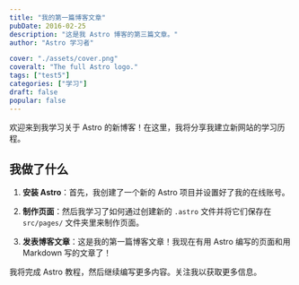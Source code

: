 ```yaml
---
title: "我的第一篇博客文章"
pubDate: 2016-02-25
description: "这是我 Astro 博客的第三篇文章。"
author: "Astro 学习者"

cover: "./assets/cover.png"
coveralt: "The full Astro logo."
tags: ["test5"]
categories: ["学习"]
draft: false
popular: false
---
```


欢迎来到我学习关于 Astro 的新博客！在这里，我将分享我建立新网站的学习历程。

## 我做了什么

1.  **安装 Astro**：首先，我创建了一个新的 Astro 项目并设置好了我的在线账号。

2.  **制作页面**：然后我学习了如何通过创建新的 `.astro` 文件并将它们保存在 `src/pages/` 文件夹里来制作页面。

3.  **发表博客文章**：这是我的第一篇博客文章！我现在有用 Astro 编写的页面和用 Markdown 写的文章了！

我将完成 Astro 教程，然后继续编写更多内容。关注我以获取更多信息。
